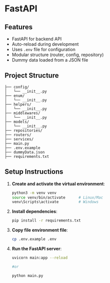# FastAPI

## Features

- FastAPI for backend API
- Auto-reload during development
- Uses `.env` file for configuration
- Modular structure (router, config, repository)
- Dummy data loaded from a JSON file

## Project Structure

```
├── config/              
│   └── __init__.py
├── enum/                
│   └── __init__.py
├── helpers/             
│   └── __init__.py
├── middlewares/         
│   └── __init__.py
├── models/              
│   └── __init__.py
├── repositories/        
├── routers/             
├── services/            
├── main.py              
├── .env.example         
├── dummyData.json       
├── requirements.txt     
```

## Setup Instructions

1. **Create and activate the virtual environment**:
    ```bash
    python3 -m venv venv
    source venv/bin/activate      # Linux/Mac
    venv\Scripts\activate         # Windows

2. **Install dependencies**:
   ```bash
   pip install -r requirements.txt

3. **Copy file environment file**:
    ```bash
    cp .env.example .env

4. **Run the FastAPI server**:
    ```bash
    uvicorn main:app --reload
    
    #or

    python main.py